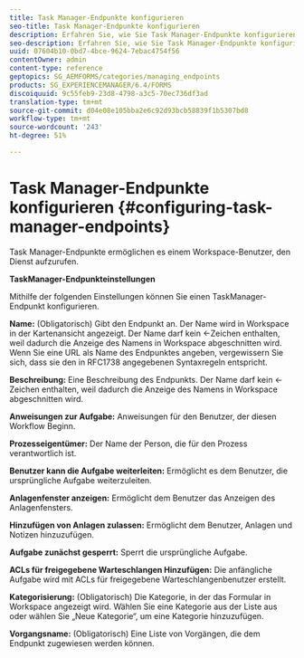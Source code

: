 ```yaml
---
title: Task Manager-Endpunkte konfigurieren
seo-title: Task Manager-Endpunkte konfigurieren
description: Erfahren Sie, wie Sie Task Manager-Endpunkte konfigurieren.
seo-description: Erfahren Sie, wie Sie Task Manager-Endpunkte konfigurieren.
uuid: 07604b10-0bd7-4bce-9624-7ebac4754f56
contentOwner: admin
content-type: reference
geptopics: SG_AEMFORMS/categories/managing_endpoints
products: SG_EXPERIENCEMANAGER/6.4/FORMS
discoiquuid: 9c55feb9-23d8-4798-a3c5-70ec736df3ad
translation-type: tm+mt
source-git-commit: d04e08e105bba2e6c92d93bcb58839f1b5307bd8
workflow-type: tm+mt
source-wordcount: '243'
ht-degree: 51%

---
```



# Task Manager-Endpunkte konfigurieren {#configuring-task-manager-endpoints}

Task Manager-Endpunkte ermöglichen es einem Workspace-Benutzer, den Dienst aufzurufen.

**TaskManager-Endpunkteinstellungen**

Mithilfe der folgenden Einstellungen können Sie einen TaskManager-Endpunkt konfigurieren.

**Name:**  (Obligatorisch) Gibt den Endpunkt an. Der Name wird in Workspace in der Kartenansicht angezeigt. Der Name darf kein &lt;-Zeichen enthalten, weil dadurch die Anzeige des Namens in Workspace abgeschnitten wird. Wenn Sie eine URL als Name des Endpunktes angeben, vergewissern Sie sich, dass sie den in RFC1738 angegebenen Syntaxregeln entspricht.

**Beschreibung:** Eine Beschreibung des Endpunkts. Der Name darf kein &lt;-Zeichen enthalten, weil dadurch die Anzeige des Namens in Workspace abgeschnitten wird.

**Anweisungen zur Aufgabe:** Anweisungen für den Benutzer, der diesen Workflow Beginn.

**Prozesseigentümer:** Der Name der Person, die für den Prozess verantwortlich ist.

**Benutzer kann die Aufgabe weiterleiten:** Ermöglicht es dem Benutzer, die ursprüngliche Aufgabe weiterzuleiten.

**Anlagenfenster anzeigen:** Ermöglicht dem Benutzer das Anzeigen des Anlagenfensters.

**Hinzufügen von Anlagen zulassen:** Ermöglicht dem Benutzer, Anlagen und Notizen hinzuzufügen.

**Aufgabe zunächst gesperrt:** Sperrt die ursprüngliche Aufgabe.

**ACLs für freigegebene Warteschlangen Hinzufügen:** Die anfängliche Aufgabe wird mit ACLs für freigegebene Warteschlangenbenutzer erstellt.

**Kategorisierung:** (Obligatorisch) Die Kategorie, in der das Formular in Workspace angezeigt wird. Wählen Sie eine Kategorie aus der Liste aus oder wählen Sie „Neue Kategorie“, um eine Kategorie hinzuzufügen.

**Vorgangsname:**  (Obligatorisch) Eine Liste von Vorgängen, die dem Endpunkt zugewiesen werden können.
